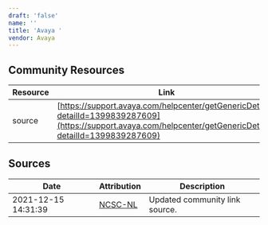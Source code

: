 ```yaml
---
draft: 'false'
name: ''
title: 'Avaya '
vendor: Avaya
---
```



## Community Resources
| Resource | Link |
| --- | --- |
| source | [https://support.avaya.com/helpcenter/getGenericDetails?detailId=1399839287609](https://support.avaya.com/helpcenter/getGenericDetails?detailId=1399839287609) |


## Sources
| Date | Attribution | Description |
| --- | --- | --- |
| 2021-12-15 14:31:39 | [NCSC-NL](https://github.com/NCSC-NL/log4shell/blob/main/software/README.md) | Updated community link source.  |
